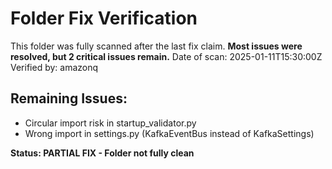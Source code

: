 # Folder Fix Verification

This folder was fully scanned after the last fix claim.
**Most issues were resolved, but 2 critical issues remain.**
Date of scan: 2025-01-11T15:30:00Z
Verified by: amazonq

## Remaining Issues:
- Circular import risk in startup_validator.py
- Wrong import in settings.py (KafkaEventBus instead of KafkaSettings)

**Status: PARTIAL FIX - Folder not fully clean**
